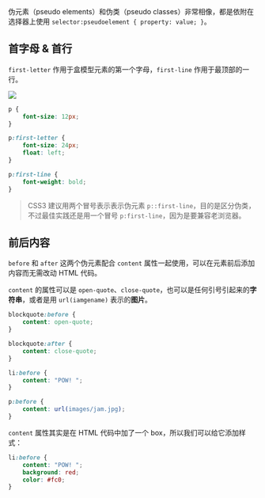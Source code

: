 伪元素（pseudo elements）和伪类（pseudo classes）非常相像，都是依附在选择器上使用 `selector:pseudoelement { property: value; }`。

## 首字母 & 首行

`first-letter` 作用于盒模型元素的第一个字母，`first-line` 作用于最顶部的一行。

![](https://htmldog.com/figures/firstLetterFirstLine.png)

```css
p {
    font-size: 12px;
}

p:first-letter {
    font-size: 24px;
    float: left;
}

p:first-line {
    font-weight: bold;
}
```

> CSS3 建议用两个冒号表示表示伪元素 `p::first-line`，目的是区分伪类，不过最佳实践还是用一个冒号 `p:first-line`，因为是要兼容老浏览器。

## 前后内容

`before` 和 `after` 这两个伪元素配合 `content` 属性一起使用，可以在元素前后添加内容而无需改动 HTML 代码。

`content` 的属性可以是 `open-quote`、`close-quote`，也可以是任何引号引起来的**字符串**，或者是用 `url(iamgename)` 表示的**图片**。

```css
blockquote:before {
    content: open-quote;
}

blockquote:after {
    content: close-quote;
}

li:before {
    content: "POW! ";
}

p:before {
    content: url(images/jam.jpg);
}
```

`content` 属性其实是在 HTML 代码中加了一个 box，所以我们可以给它添加样式：

```css
li:before {
    content: "POW! ";
    background: red;
    color: #fc0;
}
```
